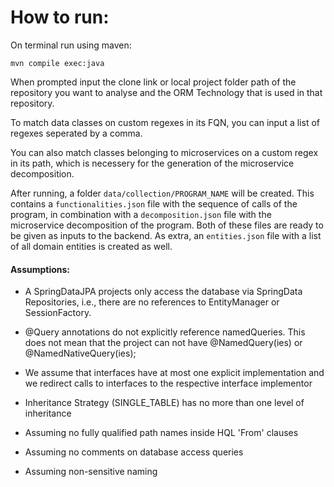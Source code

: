 # How to run:

On terminal run using maven:

`mvn compile exec:java`

When prompted input the clone link or local project folder path of the repository
you want to analyse and the ORM Technology 
that is used in that repository.

To match data classes on custom regexes in its FQN, you can input a list of regexes
seperated by a comma. 

You can also match classes belonging to microservices on a custom regex in its path, which
is necessery for the generation of the microservice decomposition.

After running, a folder ```data/collection/PROGRAM_NAME``` will be created. This contains
a ```functionalities.json``` file with the sequence of calls of the program,
in combination with a ```decomposition.json``` file with the microservice decomposition 
of the program. Both of these files are ready to be given as inputs to the backend. 
As extra, an ```entities.json``` file with a list of all domain entities is created as well.

#### Assumptions:
* A SpringDataJPA projects only access the database via SpringData Repositories, i.e.,
there are no references to EntityManager or SessionFactory.

* @Query annotations do not explicitly reference namedQueries.
This does not mean that the project can not have @NamedQuery(ies)
or @NamedNativeQuery(ies);

* We assume that interfaces have at most one explicit implementation
and we redirect calls to interfaces to the respective interface implementor 

* Inheritance Strategy (SINGLE_TABLE) has no more than one level of inheritance

* Assuming no fully qualified path names inside HQL 'From' clauses

* Assuming no comments on database access queries

* Assuming non-sensitive naming
